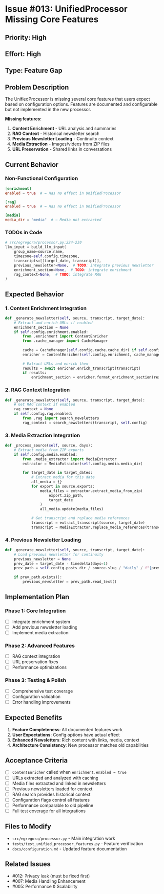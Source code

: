 # Issue #013: UnifiedProcessor Missing Core Features

## Priority: High
## Effort: High
## Type: Feature Gap

## Problem Description

The UnifiedProcessor is missing several core features that users expect based on configuration options. Features are documented and configurable but not implemented in the new processor.

**Missing features:**
1. **Content Enrichment** - URL analysis and summaries
2. **RAG Context** - Historical newsletter search
3. **Previous Newsletter Loading** - Continuity context
4. **Media Extraction** - Images/videos from ZIP files
5. **URL Preservation** - Shared links in conversations

## Current Behavior

### Non-Functional Configuration
```toml
[enrichment]
enabled = true  # ← Has no effect in UnifiedProcessor

[rag]
enabled = true  # ← Has no effect in UnifiedProcessor

[media]
media_dir = "media"  # ← Media not extracted
```

### TODOs in Code
```python
# src/egregora/processor.py:224-230
llm_input = build_llm_input(
    group_name=source.name,
    timezone=self.config.timezone,
    transcripts=[(target_date, transcript)],
    previous_newsletter=None,  # TODO: integrate previous newsletter
    enrichment_section=None,  # TODO: integrate enrichment
    rag_context=None,  # TODO: integrate RAG
)
```

## Expected Behavior

### 1. Content Enrichment Integration

```python
def _generate_newsletter(self, source, transcript, target_date):
    # Extract and enrich URLs if enabled
    enrichment_section = None
    if self.config.enrichment.enabled:
        from .enrichment import ContentEnricher
        from .cache_manager import CacheManager
        
        cache = CacheManager(self.config.cache.cache_dir) if self.config.cache.enabled else None
        enricher = ContentEnricher(self.config.enrichment, cache_manager=cache)
        
        # Extract URLs and enrich them
        results = await enricher.enrich_transcript(transcript)
        if results:
            enrichment_section = enricher.format_enrichment_section(results)
```

### 2. RAG Context Integration

```python
def _generate_newsletter(self, source, transcript, target_date):
    # Get RAG context if enabled
    rag_context = None
    if self.config.rag.enabled:
        from .rag import search_newsletters
        rag_context = search_newsletters(transcript, self.config)
```

### 3. Media Extraction Integration

```python
def _process_source(self, source, days):
    # Extract media from ZIP exports
    if self.config.media.enabled:
        from .media_extractor import MediaExtractor
        extractor = MediaExtractor(self.config.media.media_dir)
        
        for target_date in target_dates:
            # Extract media for this date
            all_media = {}
            for export in source.exports:
                media_files = extractor.extract_media_from_zip(
                    export.zip_path, 
                    target_date
                )
                all_media.update(media_files)
            
            # Get transcript and replace media references
            transcript = extract_transcript(source, target_date)
            transcript = MediaExtractor.replace_media_references(transcript, all_media)
```

### 4. Previous Newsletter Loading

```python
def _generate_newsletter(self, source, transcript, target_date):
    # Load previous newsletter for continuity
    previous_newsletter = None
    prev_date = target_date - timedelta(days=1)
    prev_path = self.config.posts_dir / source.slug / "daily" / f"{prev_date}.md"
    
    if prev_path.exists():
        previous_newsletter = prev_path.read_text()
```

## Implementation Plan

### Phase 1: Core Integration
- [ ] Integrate enrichment system
- [ ] Add previous newsletter loading
- [ ] Implement media extraction

### Phase 2: Advanced Features
- [ ] RAG context integration
- [ ] URL preservation fixes
- [ ] Performance optimizations

### Phase 3: Testing & Polish
- [ ] Comprehensive test coverage
- [ ] Configuration validation
- [ ] Error handling improvements

## Expected Benefits

1. **Feature Completeness**: All documented features work
2. **User Expectations**: Config options have actual effect
3. **Enhanced Newsletters**: Rich content with links, media, context
4. **Architecture Consistency**: New processor matches old capabilities

## Acceptance Criteria

- [ ] `ContentEnricher` called when `enrichment.enabled = true`
- [ ] URLs extracted and analyzed with caching
- [ ] Media files extracted and linked in newsletters
- [ ] Previous newsletters loaded for context
- [ ] RAG search provides historical context
- [ ] Configuration flags control all features
- [ ] Performance comparable to old pipeline
- [ ] Full test coverage for all integrations

## Files to Modify

- `src/egregora/processor.py` - Main integration work
- `tests/test_unified_processor_features.py` - Feature verification
- `docs/configuration.md` - Updated feature documentation

## Related Issues

- #012: Privacy leak (must be fixed first)
- #007: Media Handling Enhancement
- #005: Performance & Scalability